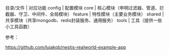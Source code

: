 
目录/文件	| 对应功能
config	| 配置模块
core	| 核心模块（申明过滤器、管道、拦截器、守卫、中间件、全局模块）
feature	| 特性模块（主要业务模块）
shared	| 共享模块（共享mongodb、redis封装服务、通用服务）
tools	| 工具（提供一些小工具函数）




参考：

https://github.com/lujakob/nestjs-realworld-example-app